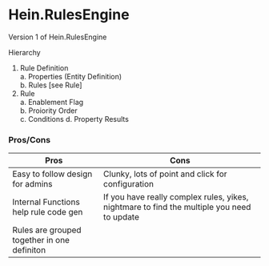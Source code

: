 # Hein.RulesEngine
Version 1 of Hein.RulesEngine

Hierarchy
1. Rule Definition  
a. Properties (Entity Definition)  
b. Rules [see Rule]  
2. Rule  
a. Enablement Flag  
b. Proiority Order  
c. Conditions
d. Property Results  


### Pros/Cons
| Pros | Cons |
| --- | --- |
| Easy to follow design for admins | Clunky, lots of point and click for configuration |
| Internal Functions help rule code gen | If you have really complex rules, yikes, nightmare to find the multiple you need to update |
| Rules are grouped together in one definiton |  |
